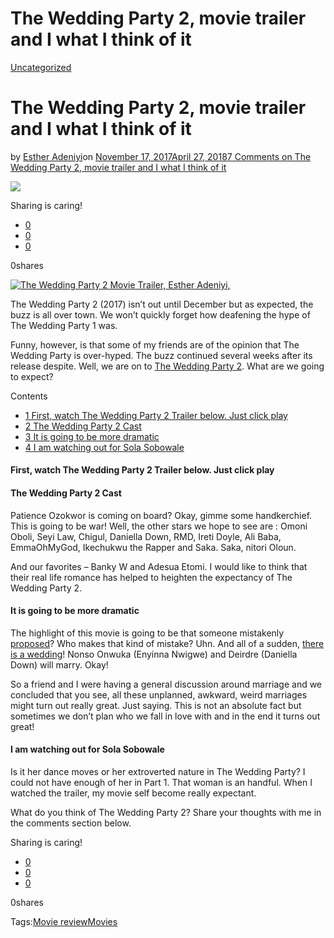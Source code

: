 # The Wedding Party 2, movie trailer and I what I think of it

[Uncategorized](https://estheradeniyi.com/category/uncategorized/)
# The Wedding Party 2, movie trailer and I what I think of it

by [Esther Adeniyi](https://estheradeniyi.com/author/esther-adeniyi/)on [November 17, 2017April 27, 2018](https://estheradeniyi.com/the-wedding-party-2-movie-trailer-and-i/)[7 Comments on The Wedding Party 2, movie trailer and I what I think of it](https://estheradeniyi.com/the-wedding-party-2-movie-trailer-and-i/#comments)

![](../pages/posts/the-wedding-party-2-movie-trailer-and-i/images/The-WeddingParty-3-.jpg)

Sharing is caring!

- [0](https://www.facebook.com/sharer/sharer.php?u=https%3A%2F%2Festheradeniyi.com%2Fthe-wedding-party-2-movie-trailer-and-i%2F&amp;t=The%20Wedding%20Party%202%2C%20movie%20trailer%20and%20I%20what%20I%20think%20of%20it)
- [0](https://twitter.com/intent/tweet?text=The%20Wedding%20Party%202%2C%20movie%20trailer%20and%20I%20what%20I%20think%20of%20it&amp;url=https%3A%2F%2Festheradeniyi.com%2Fthe-wedding-party-2-movie-trailer-and-i%2F)
- [0](#)

0shares

[![The Wedding Party 2 Movie Trailer, Esther Adeniyi,](../pages/posts/the-wedding-party-2-movie-trailer-and-i/images/The-WeddingParty-3--1024x576.jpg)](https://estheradeniyi.com/wp-content/uploads/2017/11/The-WeddingParty-3--1024x576.jpg)

The Wedding Party 2 (2017) isn&#x2019;t out until December but as expected, the buzz is all over town. We won&#x2019;t quickly forget how deafening the hype of The Wedding Party 1 was.

Funny, however, is that some of my friends are of the opinion that The Wedding Party is over-hyped. The buzz continued several weeks after its release despite. Well, we are on to [The Wedding Party 2](http://www.pulse.ng/entertainment/movies/10-things-we-know-about-the-wedding-party-2-id7444709.html). What are we going to expect?

Contents

- [1 First, watch The Wedding Party 2 Trailer below. Just click play](#First_watch_The_Wedding_Party_2_Trailer_below_Just_click_play)
- [2 The Wedding Party 2 Cast](#The_Wedding_Party_2_Cast)
- [3 It is going to be more dramatic](#It_is_going_to_be_more_dramatic)
- [4 I am watching out for Sola Sobowale](#I_am_watching_out_for_Sola_Sobowale)

####  First, watch The Wedding Party 2 Trailer below. Just click play

####  The Wedding Party 2 Cast

 Patience Ozokwor is coming on board? Okay, gimme some handkerchief. This is going to be war! Well, the other stars we hope to see are : Omoni Oboli, Seyi Law, Chigul, Daniella Down, RMD, Ireti Doyle, Ali Baba, EmmaOhMyGod, Ikechukwu the Rapper and Saka. Saka, nitori Oloun.

And our favorites &#x2013; Banky W and Adesua Etomi. I would like to think that their real life romance has helped to heighten the expectancy of The Wedding Party 2.

####  It is going to be more dramatic

 The highlight of this movie is going to be that someone mistakenly [proposed](https://www.estheradeniyi.com/can-you-as-lady-pop-question)? Who makes that kind of mistake? Uhn. And all of a sudden, [there is a wedding](https://www.estheradeniyi.com/how-much-does-wedding-cost)! Nonso Onwuka (Enyinna Nwigwe) and Deirdre (Daniella Down) will marry. Okay!

So a friend and I were having a general discussion around marriage and we concluded that you see, all these unplanned, awkward, weird marriages might turn out really great. Just saying. This is not an absolute fact but sometimes we don&#x2019;t plan who we fall in love with and in the end it turns out great!

####  I am watching out for Sola Sobowale

 Is it her dance moves or her extroverted nature in The Wedding Party? I could not have enough of her in Part 1. That woman is an handful. When I watched the trailer, my movie self become really expectant.

What do you think of The Wedding Party 2? Share your thoughts with me in the comments section below.

Sharing is caring!

- [0](https://www.facebook.com/sharer/sharer.php?u=https%3A%2F%2Festheradeniyi.com%2Fthe-wedding-party-2-movie-trailer-and-i%2F&amp;t=The%20Wedding%20Party%202%2C%20movie%20trailer%20and%20I%20what%20I%20think%20of%20it)
- [0](https://twitter.com/intent/tweet?text=The%20Wedding%20Party%202%2C%20movie%20trailer%20and%20I%20what%20I%20think%20of%20it&amp;url=https%3A%2F%2Festheradeniyi.com%2Fthe-wedding-party-2-movie-trailer-and-i%2F)
- [0](#)

0shares

Tags:[Movie review](https://estheradeniyi.com/tag/movie-review/)[Movies](https://estheradeniyi.com/tag/movies/)